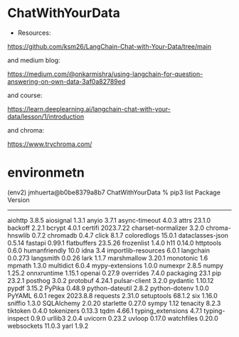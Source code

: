 # ChatWithYourData


* Resources:




https://github.com/ksm26/LangChain-Chat-with-Your-Data/tree/main

and medium blog:


https://medium.com/@onkarmishra/using-langchain-for-question-answering-on-own-data-3af0a82789ed


and course:


https://learn.deeplearning.ai/langchain-chat-with-your-data/lesson/1/introduction

and chroma:


https://www.trychroma.com/



# environmetn


(env2) jmhuerta@b0be8379a8b7 ChatWithYourData % pip3  list
Package             Version
------------------- ---------
aiohttp             3.8.5
aiosignal           1.3.1
anyio               3.7.1
async-timeout       4.0.3
attrs               23.1.0
backoff             2.2.1
bcrypt              4.0.1
certifi             2023.7.22
charset-normalizer  3.2.0
chroma-hnswlib      0.7.2
chromadb            0.4.7
click               8.1.7
coloredlogs         15.0.1
dataclasses-json    0.5.14
fastapi             0.99.1
flatbuffers         23.5.26
frozenlist          1.4.0
h11                 0.14.0
httptools           0.6.0
humanfriendly       10.0
idna                3.4
importlib-resources 6.0.1
langchain           0.0.273
langsmith           0.0.26
lark                1.1.7
marshmallow         3.20.1
monotonic           1.6
mpmath              1.3.0
multidict           6.0.4
mypy-extensions     1.0.0
numexpr             2.8.5
numpy               1.25.2
onnxruntime         1.15.1
openai              0.27.9
overrides           7.4.0
packaging           23.1
pip                 23.2.1
posthog             3.0.2
protobuf            4.24.1
pulsar-client       3.2.0
pydantic            1.10.12
pypdf               3.15.2
PyPika              0.48.9
python-dateutil     2.8.2
python-dotenv       1.0.0
PyYAML              6.0.1
regex               2023.8.8
requests            2.31.0
setuptools          68.1.2
six                 1.16.0
sniffio             1.3.0
SQLAlchemy          2.0.20
starlette           0.27.0
sympy               1.12
tenacity            8.2.3
tiktoken            0.4.0
tokenizers          0.13.3
tqdm                4.66.1
typing_extensions   4.7.1
typing-inspect      0.9.0
urllib3             2.0.4
uvicorn             0.23.2
uvloop              0.17.0
watchfiles          0.20.0
websockets          11.0.3
yarl                1.9.2

